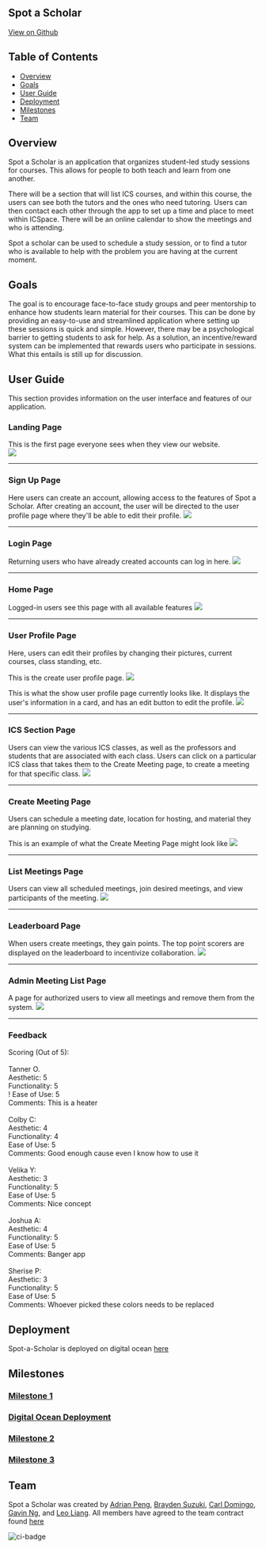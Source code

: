 ## Spot a Scholar 
[View on Github](https://github.com/spot-a-scholar)

## Table of Contents
* [Overview](#overview)
* [Goals](#goals)
* [User Guide](#user-guide)
* [Deployment](#deployment)
* [Milestones](#milestones)
* [Team](#team)

## Overview

Spot a Scholar is an application that organizes student-led study sessions for courses. This allows for people to both teach and learn from one another.

There will be a section that will list ICS courses, and within this course, the users can see both the tutors and the ones who need tutoring. Users can then contact each other through the app to set up a time and place to meet within ICSpace. There will be an online calendar to show the meetings and who is attending.

Spot a scholar can be used to schedule a study session, or to find a tutor who is available to help with the problem you are having at the current moment.

## Goals

The goal is to encourage face-to-face study groups and peer mentorship to enhance how students learn material for their courses. This can be done by providing an easy-to-use and streamlined application where setting up these sessions is quick and simple. However, there may be a psychological barrier to getting students to ask for help. As a solution, an incentive/reward system can be implemented that rewards users who participate in sessions. What this entails is still up for discussion. 

## User Guide

This section provides information on the user interface and features of our application.

### Landing Page
This is the first page everyone sees when they view our website.  
<img src="images/landing-final.jpg">
___

### Sign Up Page
Here users can create an account, allowing access to the features of Spot a Scholar. After creating an account, the user will be directed to the user profile page where they'll be able to edit their profile.
<img src="images/signup-final.jpg">
___

### Login Page
Returning users who have already created accounts can log in here.
<img src="images/login-final.jpg">
___

### Home Page
Logged-in users see this page with all available features
<img src="images/home-final.jpg">
___

### User Profile Page
Here, users can edit their profiles by changing their pictures, current courses, class standing, etc. 

This is the create user profile page.
<img src="images/userprofile-final.jpg">

This is what the show user profile page currently looks like. It displays the user's information in a card, and has an edit button to edit the profile.
<img  src="images/showprofile-page.jpg">
___

### ICS Section Page
Users can view the various ICS classes, as well as the professors and students that are associated with each class. Users can click on a particular ICS class that takes them to the Create Meeting page, to create a meeting for that specific class.
<img src="images/icsclasses-final.jpg">
___

### Create Meeting Page
Users can schedule a meeting date, location for hosting, and material they are planning on studying.

This is an example of what the Create Meeting Page might look like
<img src="images/createmeeting-page.jpg">
___

### List Meetings Page
Users can view all scheduled meetings, join desired meetings, and view participants of the meeting.
<img src="images/listmeetings-final.jpg">
___

### Leaderboard Page
When users create meetings, they gain points. The top point scorers are displayed on the leaderboard to incentivize collaboration.
<img src="images/leaderboard-final.jpg">
___

### Admin Meeting List Page
A page for authorized users to view all meetings and remove them from the system.
<img src="images/calendarAdmin-final.png">
___

### Feedback
Scoring (Out of 5):<br>
<br>
Tanner O.<br>
Aesthetic: 5<br>
Functionality: 5<br>!
Ease of Use: 5<br>
Comments: This is a heater<br>
<br>
Colby C: <br>
Aesthetic: 4<br>
Functionality: 4<br>
Ease of Use: 5<br>
Comments: Good enough cause even I know how to use it<br>
<br>
Velika Y:<br>
Aesthetic: 3<br>
Functionality: 5<br>
Ease of Use: 5<br>
Comments: Nice concept<br>
<br>
Joshua A:<br>
Aesthetic: 4<br>
Functionality: 5<br>
Ease of Use: 5<br>
Comments: Banger app<br>
<br>
Sherise P:<br>
Aesthetic: 3<br>
Functionality: 5<br>
Ease of Use: 5<br>
Comments: Whoever picked these colors needs to be replaced<br>

## Deployment
Spot-a-Scholar is deployed on digital ocean [here](http://161.35.229.168)

## Milestones

### [Milestone 1](https://github.com/orgs/spot-a-scholar/projects/1/views/1)
### [Digital Ocean Deployment](http://161.35.229.168)
### [Milestone 2](https://github.com/orgs/spot-a-scholar/projects/5/views/1)
### [Milestone 3](https://github.com/orgs/spot-a-scholar/projects/6/views/1)

## Team
Spot a Scholar was created by [Adrian Peng](https://github.com/AdrianPeng02), [Brayden Suzuki](https://github.com/braydens02), [Carl Domingo](https://github.com/carld20), [Gavin Ng](https://github.com/Ng-Gavin), and [Leo Liang](https://github.com/leoliang22). All members have agreed to the team contract found [here](https://docs.google.com/document/d/1xYJmXnE_EMxqvXJQP85zjtr-adYrsPa7Yv8gQr9Bpp4/edit)

![ci-badge](https://github.com/spot-a-scholar/spot-a-scholar/workflows/spot-a-scholar/badge.svg)
